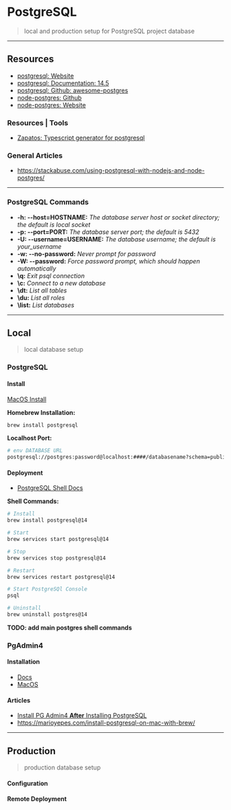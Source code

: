 # PostgreSQL
> local and production setup for PostgreSQL project database

---

## Resources
- [postgresql: Website](https://www.postgresql.org/)
- [postgresql: Documentation: 14.5](https://www.postgresql.org/docs/current/)
- [postgresql: Github: awesome-postgres](https://github.com/dhamaniasad/awesome-postgres)
- [node-postgres: Github](https://github.com/brianc/node-postgres)
- [node-postgres: Website](https://node-postgres.com/)

### Resources | Tools
- [Zapatos: Typescript generator for postgresql](https://jawj.github.io/zapatos/)

### General Articles
- https://stackabuse.com/using-postgresql-with-nodejs-and-node-postgres/

---

### PostgreSQL Commands
- **-h: --host=HOSTNAME:** *The database server host or socket directory; the default is local socket*
- **-p: --port=PORT:** *The database server port; the default is 5432*
- **-U: --username=USERNAME:** *The database username; the default is your_username*
- **-w: --no-password:** *Never prompt for password*
- **-W: --password:** *Force password prompt, which should happen automatically*
- **\q:** *Exit psql connection*
- **\c:** *Connect to a new database*
- **\dt:** *List all tables*
- **\du:** *List all roles*
- **\list:** *List databases*

---

## Local
> local database setup

### PostgreSQL

#### Install

[MacOS Install](https://www.postgresql.org/download/macosx/)

**Homebrew Installation:**
```bash
brew install postgresql
```

**Localhost Port:**
```bash
# env DATABASE URL 
postgresql://postgres:password@localhost:####/databasename?schema=public
```

#### Deployment

- [PostgreSQL Shell Docs](https://www.postgresql.org/docs/current/app-psql.html)

**Shell Commands:**
```bash
# Install
brew install postgresql@14

# Start
brew services start postgresql@14

# Stop
brew services stop postgresql@14

# Restart
brew services restart postgresql@14

# Start PostgreSQl Console
psql

# Uninstall
brew uninstall postgres@14
```

**TODO: add main postgres shell commands**
### PgAdmin4

#### Installation

- [Docs](https://www.pgadmin.org/docs/pgadmin4/development/index.html)
- [MacOS](https://www.postgresql.org/ftp/pgadmin/pgadmin4/v6.13/macos/)

#### Articles

- [Install PG Admin4 **After** Installing PostgreSQL](https://dev.to/letsbsocial1/installing-pgadmin-only-after-installing-postgresql-with-homebrew-part-2-4k44)
- https://marioyepes.com/install-postgresql-on-mac-with-brew/

---

## Production
> production database setup

#### Configuration

#### Remote Deployment


